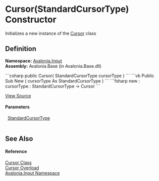 # Cursor(StandardCursorType) Constructor


Initializes a new instance of the <a href="T_Avalonia_Input_Cursor">Cursor</a> class



## Definition
**Namespace:** <a href="N_Avalonia_Input">Avalonia.Input</a>  
**Assembly:** Avalonia.Base (in Avalonia.Base.dll)

<Tabs groupId="api-code-preview">
<TabItem value="csharp" label="C#">
```csharp
public Cursor(
	StandardCursorType cursorType
)
```
</TabItem>
<TabItem value="vb" label="VB">
```vb
Public Sub New ( 
	cursorType As StandardCursorType
)
```
</TabItem>
<TabItem value="fsharp" label="F#">
```fsharp
new : 
        cursorType : StandardCursorType -> Cursor
```
</TabItem>
</Tabs>



<a href="https://github.com/AvaloniaUI/Avalonia/tree/master/src/Avalonia.Base/Input/Cursor.cs#L54" title="View the source code">View Source</a>



#### Parameters
<dl><dt>  <a href="T_Avalonia_Input_StandardCursorType">StandardCursorType</a></dt><dd> </dd></dl>

## See Also


#### Reference
<a href="T_Avalonia_Input_Cursor">Cursor Class</a>  
<a href="Overload_Avalonia_Input_Cursor__ctor">Cursor Overload</a>  
<a href="N_Avalonia_Input">Avalonia.Input Namespace</a>  

